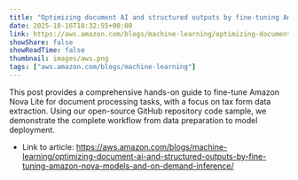 ```yaml
---
title: "Optimizing document AI and structured outputs by fine-tuning Amazon Nova Models and on-demand inference"
date: 2025-10-16T18:32:55+00:00
link: https://aws.amazon.com/blogs/machine-learning/optimizing-document-ai-and-structured-outputs-by-fine-tuning-amazon-nova-models-and-on-demand-inference/
showShare: false
showReadTime: false
thumbnail: images/aws.png
tags: ["aws.amazon.com/blogs/machine-learning"]
---
```

This post provides a comprehensive hands-on guide to fine-tune Amazon Nova Lite for document processing tasks, with a focus on tax form data extraction. Using our open-source GitHub repository code sample, we demonstrate the complete workflow from data preparation to model deployment. 

- Link to article: https://aws.amazon.com/blogs/machine-learning/optimizing-document-ai-and-structured-outputs-by-fine-tuning-amazon-nova-models-and-on-demand-inference/